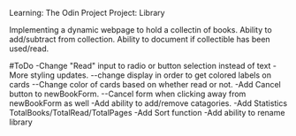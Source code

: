 Learning: The Odin Project
Project: Library

Implementing a dynamic webpage to hold a collectin of books. Ability to add/subtract from collection. Ability to document if collectible has been used/read.

#ToDo 
-Change "Read" input to radio or button selection instead of text
-More styling updates.
--change display in order to get colored labels on cards
--Change color of cards based on whether read or not.
-Add Cancel button to newBookForm.
--Cancel form when clicking away from newBookForm as well
-Add ability to add/remove catagories.
-Add Statistics TotalBooks/TotalRead/TotalPages
-Add Sort function
-Add ability to rename library